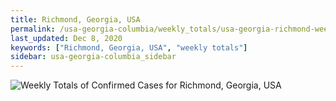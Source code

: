 ```yaml
---
title: Richmond, Georgia, USA
permalink: /usa-georgia-columbia/weekly_totals/usa-georgia-richmond-weekly_totals.html
last_updated: Dec 8, 2020
keywords: ["Richmond, Georgia, USA", "weekly totals"]
sidebar: usa-georgia-columbia_sidebar
---
```


![Weekly Totals of Confirmed Cases for Richmond, Georgia, USA](/covid_tracker/images/graphs/usa-georgia-richmond-weekly_totals_graph.png)
